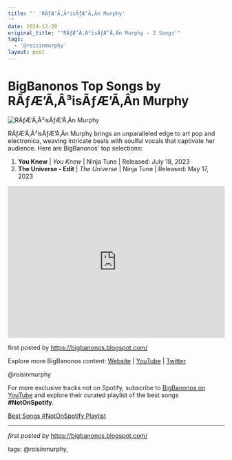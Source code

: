 ```yaml
---
title: "' 'RÃƒÆ’Ã‚Â³isÃƒÆ’Ã‚Â­n Murphy'
'"
date: 2024-12-20
original_title: "'RÃƒÆ’Ã‚Â³isÃƒÆ’Ã‚Â­n Murphy - 2 Songs'"
tags:
  - '@roisinmurphy'
layout: post
---
```

<h1>BigBanonos Top Songs by RÃƒÆ’Ã‚Â³isÃƒÆ’Ã‚Â­n Murphy</h1>
<img src="https://i.ytimg.com/vi/ysIl0qMK1ps/maxresdefault.jpg" alt="RÃƒÆ’Ã‚Â³isÃƒÆ’Ã‚Â­n Murphy"> <p>RÃƒÆ’Ã‚Â³isÃƒÆ’Ã‚Â­n Murphy brings an unparalleled edge to art pop and electronica, weaving intricate beats with soulful vocals that captivate her audience. Here are BigBanonos' top selections:</p> <ol> <li><strong>You Knew</strong> | <em>You Knew</em> | Ninja Tune | Released: July 18, 2023</li> <li><strong>The Universe - Edit</strong> | <em>The Universe</em> | Ninja Tune | Released: May 17, 2023</li>
</ol> <div> <iframe src="https://open.spotify.com/embed/playlist/1TWlB12fmTMo9rRkPW13vq?utm_source=generator" width="100%" height="352" frameborder="0" allow="autoplay; clipboard-write; encrypted-media; fullscreen; picture-in-picture" loading="lazy"></iframe>
</div> <p>first posted by <a href="https://bigbanonos.blogspot.com/">https://bigbanonos.blogspot.com/</a></p> <div> <p>Explore more BigBanonos content: <a href="https://bigbanonos.blogspot.com/">Website</a> | <a href="https://www.youtube.com/@BigBanonos">YouTube</a> | <a href="https://x.com/bigbanonos">Twitter</a></p>
</div> <!-- Tags -->
<p>@roisinmurphy</p>


<!--Subscribe and Playlist Links-->
<div>
    <p>For more exclusive tracks not on Spotify, subscribe to <a href="https://www.youtube.com/@BigBanonos" target="_blank">BigBanonos on YouTube</a> and explore their curated playlist of the best songs <strong>#NotOnSpotify</strong>.</p>
    <p><a href="https://www.youtube.com/playlist?list=PLtuNtuTatqI0kFahUCbtbfenC_ET5O_tr" target="_blank">Best Songs #NotOnSpotify Playlist<br /></a></p></div>

<hr />

<p><em>first posted by</em> <a href="https://bigbanonos.blogspot.com/" rel="noopener" target="_new">https://bigbanonos.blogspot.com/</a></p>

<p>tags: @roisinmurphy,</p>
